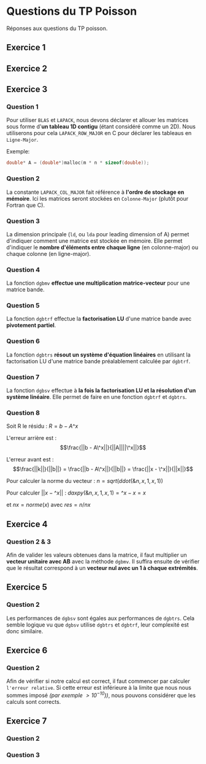 # Questions du TP Poisson

Réponses aux questions du TP poisson.

## Exercice 1 

## Exercice 2

## Exercice 3

### Question 1
Pour utiliser `BLAS` et `LAPACK`, nous devons déclarer et allouer les matrices sous forme d'**un tableau 1D contigu** (étant considéré comme un 2D).
Nous utiliserons pour cela `LAPACK_ROW_MAJOR` en C pour déclarer les tableaus en `Ligne-Major`.

Exemple:
```c++
double* A = (double*)malloc(m * n * sizeof(double));
```

### Question 2

La constante `LAPACK_COL_MAJOR` fait référence à **l'ordre de stockage en mémoire**.
Ici les matrices seront stockées en `Colonne-Major` (plutôt pour Fortran que C).

### Question 3

La dimension principale (`ld`, ou `lda` pour leading dimension of A) permet d'indiquer comment une matrice est stockée en mémoire.
Elle permet d'indiquer le **nombre d'éléments entre chaque ligne** (en colonne-major) ou chaque colonne (en ligne-major).

### Question 4

La fonction `dgbmv` **effectue une multiplication matrice-vecteur** pour une matrice bande.

### Question 5

La fonction `dgbtrf` effectue la **factorisation LU** d'une matrice bande avec **pivotement partiel**.

### Question 6

La fonction `dgbtrs` **résout un système d'équation linéaires** en utilisant la factorisation LU d'une matrice bande préalablement calculée par `dgbtrf`.

### Question 7

La fonction `dgbsv` effectue à **la fois la factorisation LU et la résolution d'un système linéaire**.
Elle permet de faire en une fonction `dgbtrf` et `dgbtrs`.

### Question 8

Soit R le résidu : $R = b - A\^x$

L'erreur arrière est : 
$$\frac{||b - A\^x||}{||A||||\^x||}$$

L'erreur avant est : 
$$\frac{||k||}{||b||} = \frac{||b - A\^x||}{||b||} = \frac{||x - \^x||}{||x||}$$

Pour calculer la norme du vecteur : $n = sqrt(ddot(\&n, x, 1, x, 1))$

Pour calculer $||x - \^x||$ : $daxpy(\&n, x, 1, x, 1) = \^x-x = x$

et $nx = norme(x)$ avec $res = n / nx$

## Exercice 4

### Question 2 & 3

Afin de valider les valeurs obtenues dans la matrice, il faut multiplier un **vecteur unitaire avec AB** avec la méthode `dgbmv`.
Il suffira ensuite de vérifier que le résultat correspond à un **vecteur nul avec un 1 à chaque extrémités**.

## Exercice 5

### Question 2

Les performances de `dgbsv` sont égales aux performances de `dgbtrs`. Cela semble logique vu que `dgbsv` utilise `dgbtrs` et `dgbtrf`, leur complexité est donc similaire.

## Exercice 6

### Question 2

Afin de vérifier si notre calcul est correct, il faut commencer par calculer `l'erreur relative`.
Si cette erreur est inférieure à la limite que nous nous sommes imposé *(par exemple $>10^{-10})$)*, nous pouvons considérer que les calculs sont corrects.

## Exercice 7

### Question 2

### Question 3

